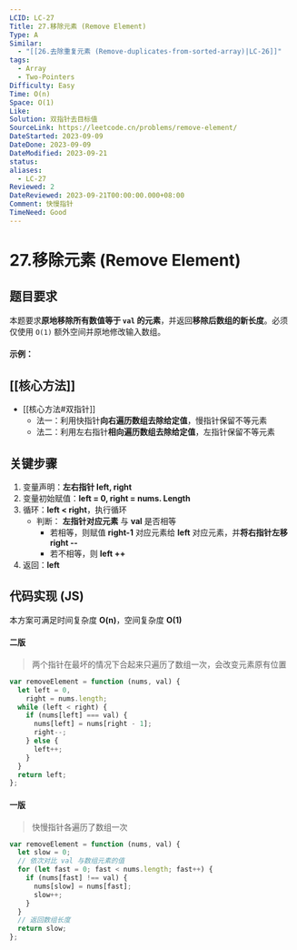 ```yaml
---
LCID: LC-27
Title: 27.移除元素 (Remove Element)
Type: A
Similar:
  - "[[26.去除重复元素 (Remove-duplicates-from-sorted-array)|LC-26]]"
tags:
  - Array
  - Two-Pointers
Difficulty: Easy
Time: O(n)
Space: O(1)
Like: 
Solution: 双指针去目标值
SourceLink: https://leetcode.cn/problems/remove-element/
DateStarted: 2023-09-09
DateDone: 2023-09-09
DateModified: 2023-09-21
status: 
aliases:
  - LC-27
Reviewed: 2
DateReviewed: 2023-09-21T00:00:00.000+08:00
Comment: 快慢指针
TimeNeed: Good
---
```

# 27.移除元素 (Remove Element)
## 题目要求
本题要求**原地移除所有数值等于 `val` 的元素**，并返回**移除后数组的新长度**。必须仅使用 `O(1)` 额外空间并原地修改输入数组。
#### 示例：
## [[核心方法]]
- [[核心方法#双指针]]
	- 法一：利用快指针**向右遍历数组去除给定值**，慢指针保留不等元素 
	- 法二：利用左右指针**相向遍历数组去除给定值**，左指针保留不等元素
## 关键步骤
1. 变量声明：**左右指针 left, right**
2. 变量初始赋值：**left = 0, right = nums. Length**
3. 循环：**left < right**，执行循环
	- 判断： **左指针对应元素** 与 **val** 是否相等
		- 若相等，则赋值 **right-1** 对应元素给 **left** 对应元素，并**将右指针左移 right --**
		- 若不相等，则 **left ++**
4. 返回：**left**
## 代码实现 (JS)
本方案可满足时间复杂度 **O(n)**，空间复杂度 **O(1)**
#### 二版
> 两个指针在最坏的情况下合起来只遍历了数组一次，会改变元素原有位置


```js
var removeElement = function (nums, val) {
  let left = 0,
    right = nums.length;
  while (left < right) {
    if (nums[left] === val) {
      nums[left] = nums[right - 1];
      right--;
    } else {
      left++;
    }
  }
  return left;
};
```
#### 一版
>快慢指针各遍历了数组一次

```js
var removeElement = function (nums, val) {
  let slow = 0;
  // 依次对比 val 与数组元素的值
  for (let fast = 0; fast < nums.length; fast++) {
    if (nums[fast] !== val) {
      nums[slow] = nums[fast];
      slow++;
    }
  }
  // 返回数组长度
  return slow;
};
```
